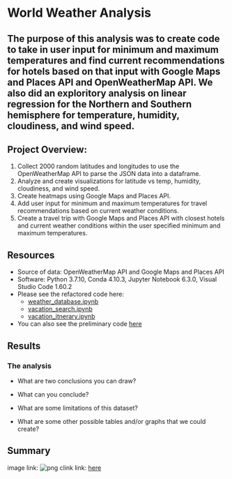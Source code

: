 # World Weather Analysis

## The purpose of this analysis was to create code to take in user input for minimum and maximum temperatures and find current recommendations for hotels based on that input with Google Maps and Places API and OpenWeatherMap API. We also did an exploritory analysis on linear regression for the Northern and Southern hemisphere for temperature, humidity, cloudiness, and wind speed. 

## Project Overview:
1. Collect 2000 random latitudes and longitudes to use the OpenWeatherMap API to parse the JSON data into a dataframe. 
2. Analyze and create visualizations for latitude vs temp, humidity, cloudiness, and wind speed. 
3. Create heatmaps using Google Maps and Places API. 
4. Add user input for minimum and maximum temperatures for travel recommendations based on current weather conditions.
5. Create a travel trip with Google Maps and Places API with closest hotels and current weather conditions within the user specified minimum and maximum temperatures. 

## Resources
- Source of data: OpenWeatherMap API and Google Maps and Places API
- Software: Python 3.7.10, Conda 4.10.3, Jupyter Notebook 6.3.0, Visual Studio Code 1.60.2
- Please see the refactored code here:
    - [weather_database.ipynb](https://github.com/mthalken/World_Weather_Analysis/blob/main/weather_database/Weather_Database.ipynb)
    - [vacation_search.ipynb](https://github.com/mthalken/World_Weather_Analysis/blob/main/vacation_search/Vacation_Search.ipynb)
    - [vacation_itnerary.ipynb](https://github.com/mthalken/World_Weather_Analysis/blob/main/vacation_itinerary/Vacation_Itinerary.ipynb)
- You can also see the preliminary code [here](https://github.com/mthalken/World_Weather_Analysis/blob/main/prep_code/WeatherPy.ipynb)

## Results 
### The analysis
- What are two conclusions you can draw?

- What can you conclude?

- What are some limitations of this dataset?

- What are some other possible tables and/or graphs that we could create?

## Summary




image link: ![png](link)
clink link: [here](link)